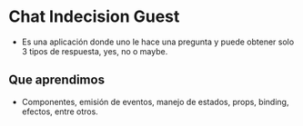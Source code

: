 # Chat Indecision Guest

- Es una aplicación donde uno le hace una pregunta y puede
obtener solo 3 tipos de respuesta, yes, no o maybe.

## Que aprendimos

- Componentes, emisión de eventos, manejo de estados, props, binding, efectos, entre otros.